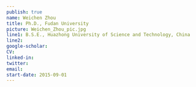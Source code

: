 ```yaml
---
publish: true
name: Weichen Zhou
title: Ph.D., Fudan University 
picture: Weichen_Zhou_pic.jpg
line1: B.S.E., Huazhong University of Science and Technology, China 
line2: 
google-scholar: 
CV:
linked-in: 
twitter:
email:
start-date: 2015-09-01
---
```

